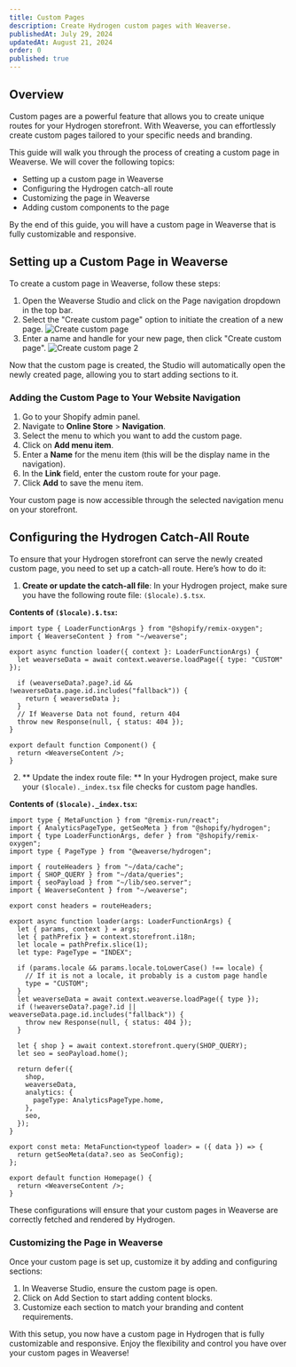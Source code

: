 ```yaml
---
title: Custom Pages
description: Create Hydrogen custom pages with Weaverse.
publishedAt: July 29, 2024
updatedAt: August 21, 2024
order: 0
published: true
---
```


## Overview

Custom pages are a powerful feature that allows you to create unique routes for your Hydrogen storefront. With Weaverse, you can effortlessly create custom pages tailored to your specific needs and branding.

This guide will walk you through the process of creating a custom page in Weaverse. We will cover the following topics:

- Setting up a custom page in Weaverse
- Configuring the Hydrogen catch-all route
- Customizing the page in Weaverse
- Adding custom components to the page

By the end of this guide, you will have a custom page in Weaverse that is fully customizable and responsive.

## Setting up a Custom Page in Weaverse

To create a custom page in Weaverse, follow these steps:

1. Open the Weaverse Studio and click on the Page navigation dropdown in the top bar.
2. Select the "Create custom page" option to initiate the creation of a new page.
   ![Create custom page](https://cdn.shopify.com/s/files/1/0838/0052/3057/files/create_custom_page.png?v=1724230968)
3. Enter a name and handle for your new page, then click "Create custom page".
   ![Create custom page 2](https://cdn.shopify.com/s/files/1/0838/0052/3057/files/my_custom_page.png?v=1724231044)

Now that the custom page is created, the Studio will automatically open the newly created page, allowing you to start adding sections to it.

### Adding the Custom Page to Your Website Navigation

1. Go to your Shopify admin panel.
2. Navigate to **Online Store** > **Navigation**.
3. Select the menu to which you want to add the custom page.
4. Click on **Add menu item**.
5. Enter a **Name** for the menu item (this will be the display name in the navigation).
6. In the **Link** field, enter the custom route for your page.
7. Click **Add** to save the menu item.

Your custom page is now accessible through the selected navigation menu on your storefront.

## Configuring the Hydrogen Catch-All Route

To ensure that your Hydrogen storefront can serve the newly created custom page, you need to set up a catch-all route. Here’s how to do it:

1. **Create or update the catch-all file**: In your Hydrogen project, make sure you have the following route file: `($locale).$.tsx`.

**Contents of `($locale).$.tsx`:**

```tsx
import type { LoaderFunctionArgs } from "@shopify/remix-oxygen";
import { WeaverseContent } from "~/weaverse";

export async function loader({ context }: LoaderFunctionArgs) {
  let weaverseData = await context.weaverse.loadPage({ type: "CUSTOM" });

  if (weaverseData?.page?.id && !weaverseData.page.id.includes("fallback")) {
    return { weaverseData };
  }
  // If Weaverse Data not found, return 404
  throw new Response(null, { status: 404 });
}

export default function Component() {
  return <WeaverseContent />;
}
```
2. ** Update the index route file: ** In your Hydrogen project, make sure your `($locale)._index.tsx` file checks for custom page handles.

**Contents of `($locale)._index.tsx`:**

```tsx
import type { MetaFunction } from "@remix-run/react";
import { AnalyticsPageType, getSeoMeta } from "@shopify/hydrogen";
import { type LoaderFunctionArgs, defer } from "@shopify/remix-oxygen";
import type { PageType } from "@weaverse/hydrogen";

import { routeHeaders } from "~/data/cache";
import { SHOP_QUERY } from "~/data/queries";
import { seoPayload } from "~/lib/seo.server";
import { WeaverseContent } from "~/weaverse";

export const headers = routeHeaders;

export async function loader(args: LoaderFunctionArgs) {
  let { params, context } = args;
  let { pathPrefix } = context.storefront.i18n;
  let locale = pathPrefix.slice(1);
  let type: PageType = "INDEX";

  if (params.locale && params.locale.toLowerCase() !== locale) {
    // If it is not a locale, it probably is a custom page handle
    type = "CUSTOM";
  }
  let weaverseData = await context.weaverse.loadPage({ type });
  if (!weaverseData?.page?.id || weaverseData.page.id.includes("fallback")) {
    throw new Response(null, { status: 404 });
  }

  let { shop } = await context.storefront.query(SHOP_QUERY);
  let seo = seoPayload.home();

  return defer({
    shop,
    weaverseData,
    analytics: {
      pageType: AnalyticsPageType.home,
    },
    seo,
  });
}

export const meta: MetaFunction<typeof loader> = ({ data }) => {
  return getSeoMeta(data?.seo as SeoConfig);
};

export default function Homepage() {
  return <WeaverseContent />;
}
```
These configurations will ensure that your custom pages in Weaverse are correctly fetched and rendered by Hydrogen.

### Customizing the Page in Weaverse
Once your custom page is set up, customize it by adding and configuring sections:

1. In Weaverse Studio, ensure the custom page is open.
2. Click on Add Section to start adding content blocks.
3. Customize each section to match your branding and content requirements.

With this setup, you now have a custom page in Hydrogen that is fully customizable and responsive. Enjoy the flexibility and control you have over your custom pages in Weaverse!